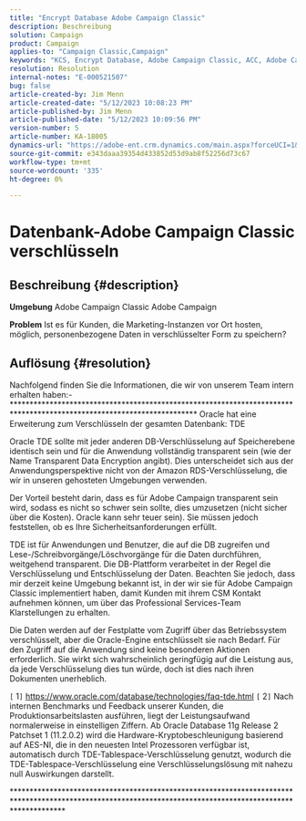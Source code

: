 ```yaml
---
title: "Encrypt Database Adobe Campaign Classic"
description: Beschreibung
solution: Campaign
product: Campaign
applies-to: "Campaign Classic,Campaign"
keywords: "KCS, Encrypt Database, Adobe Campaign Classic, ACC, Adobe Campaign, FAQ"
resolution: Resolution
internal-notes: "E-000521507"
bug: false
article-created-by: Jim Menn
article-created-date: "5/12/2023 10:08:23 PM"
article-published-by: Jim Menn
article-published-date: "5/12/2023 10:09:56 PM"
version-number: 5
article-number: KA-18005
dynamics-url: "https://adobe-ent.crm.dynamics.com/main.aspx?forceUCI=1&pagetype=entityrecord&etn=knowledgearticle&id=5a013a7c-11f1-ed11-8849-6045bd006295"
source-git-commit: e343daaa39354d433852d53d9ab8f52256d73c67
workflow-type: tm+mt
source-wordcount: '335'
ht-degree: 0%

---
```


# Datenbank-Adobe Campaign Classic verschlüsseln

## Beschreibung {#description}


<b>Umgebung</b>
Adobe Campaign Classic Adobe Campaign

<b>Problem</b>
Ist es für Kunden, die Marketing-Instanzen vor Ort hosten, möglich, personenbezogene Daten in verschlüsselter Form zu speichern?


## Auflösung {#resolution}


Nachfolgend finden Sie die Informationen, die wir von unserem Team intern erhalten haben:- \*\*\*\*\*\*\*\*\*\*\*\*\*\*\*\*\*\*\*\*\*\*\*\*\*\*\*\*\*\*\*\*\*\*\*\*\*\*\*\*\*\*\*\*\*\*\*\*\*\*\*\*\*\*\*\*\*\*\*\*\*\*\*\*\*\*\*\*\*\*\*\*\*\*\*\*\*\*\*\*\*\*\*\*\*\*\*\*\*\*\*\*\*\*\*\*\*\*\*\*\*\*\*\*\*\*\*\*\*\*\*\*\*\*\*\*\*\* Oracle hat eine Erweiterung zum Verschlüsseln der gesamten Datenbank: TDE

Oracle TDE sollte mit jeder anderen DB-Verschlüsselung auf Speicherebene identisch sein und für die Anwendung vollständig transparent sein (wie der Name Transparent Data Encryption angibt). Dies unterscheidet sich aus der Anwendungsperspektive nicht von der Amazon RDS-Verschlüsselung, die wir in unseren gehosteten Umgebungen verwenden.

Der Vorteil besteht darin, dass es für Adobe Campaign transparent sein wird, sodass es nicht so schwer sein sollte, dies umzusetzen (nicht sicher über die Kosten). Oracle kann sehr teuer sein). Sie müssen jedoch feststellen, ob es Ihre Sicherheitsanforderungen erfüllt.

TDE ist für Anwendungen und Benutzer, die auf die DB zugreifen und Lese-/Schreibvorgänge/Löschvorgänge für die Daten durchführen, weitgehend transparent. Die DB-Plattform verarbeitet in der Regel die Verschlüsselung und Entschlüsselung der Daten. Beachten Sie jedoch, dass mir derzeit keine Umgebung bekannt ist, in der wir sie für Adobe Campaign Classic implementiert haben, damit Kunden mit ihrem CSM Kontakt aufnehmen können, um über das Professional Services-Team Klarstellungen zu erhalten.

Die Daten werden auf der Festplatte vom Zugriff über das Betriebssystem verschlüsselt, aber die Oracle-Engine entschlüsselt sie nach Bedarf. Für den Zugriff auf die Anwendung sind keine besonderen Aktionen erforderlich. Sie wirkt sich wahrscheinlich geringfügig auf die Leistung aus, da jede Verschlüsselung dies tun würde, doch ist dies nach ihren Dokumenten unerheblich.

`[` 1`]`  https://www.oracle.com/database/technologies/faq-tde.html
`[` 2`]`  Nach internen Benchmarks und Feedback unserer Kunden, die Produktionsarbeitslasten ausführen, liegt der Leistungsaufwand normalerweise in einstelligen Ziffern. Ab Oracle Database 11g Release 2 Patchset 1 (11.2.0.2) wird die Hardware-Kryptobeschleunigung basierend auf AES-NI, die in den neuesten Intel Prozessoren verfügbar ist, automatisch durch TDE-Tablespace-Verschlüsselung genutzt, wodurch die TDE-Tablespace-Verschlüsselung eine Verschlüsselungslösung mit nahezu null Auswirkungen darstellt.

\*\*\*\*\*\*\*\*\*\*\*\*\*\*\*\*\*\*\*\*\*\*\*\*\*\*\*\*\*\*\*\*\*\*\*\*\*\*\*\*\*\*\*\*\*\*\*\*\*\*\*\*\*\*\*\*\*\*\*\*\*\*\*\*\*\*\*\*\*\*\*\*\*\*\*\*\*\*\*\*\*\*\*\*\*\*\*\*\*\*\*\*\*\*\*\*\*\*\*\*\*\*\*\*\*\*\*\*\*\*\*\*\*\*\*\*\*\*\*\*\*\*\*\*\*\*\*\*\*\*\*\*\*\*\*\*\*\*\*\*\*\*\*\*\*\*\*\*\*\*\*\*\*\*\*\*
